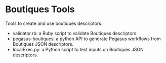 # Boutiques Tools
Tools to create and use boutiques descriptors.

* validator.rb: a Ruby script to validate Boutiques descriptors.
* pegasus-boutiques: a python API to generate Pegasus workflows from Boutiques JSON descriptors.
* localExec.py: a Python script to test inputs on Boutiques JSON descriptors.

